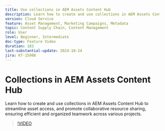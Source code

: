 ```yaml
---
title: Use collections in AEM Assets Content Hub
description: Learn how to create and use collections in AEM Assets Content Hub to streamline asset access, and promote collaborative resource sharing, ensuring efficient and organized teamwork across various projects.
version: Cloud Service
feature: Asset Management, Marketing Campaigns, Metadata
topic: Content Supply Chain, Content Management
role: User
level: Beginner, Intermediate
doc-type: Feature Video
duration: 183
last-substantial-update: 2024-10-24
jira: KT-15988
---
```


# Collections in AEM Assets Content Hub

Learn how to create and use collections in AEM Assets Content Hub to streamline asset access, and promote collaborative resource sharing, ensuring efficient and organized teamwork across various projects.

>[!VIDEO](https://video.tv.adobe.com/v/3435687/?learn=on)
